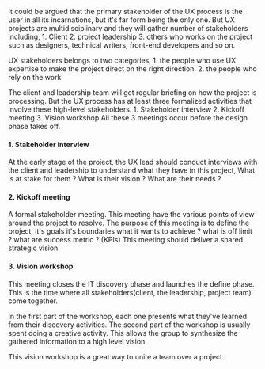 It could be argued that the primary stakeholder of the UX process is the user in all its incarnations, but it's far form being the only one. 
But UX projects are multidisciplinary and they will gather number of stakeholders including,
	1. Client
	2. project leadership
	3. others who works on the project such as designers, technical writers, front-end developers and so on.

UX stakeholders belongs to two categories,
	1. the people who use UX expertise to make the project direct on the right direction.
	2. the people who rely on the work

The client and leadership team will get regular briefing on how the project is processing. But the UX process has at least three formalized activities that involve these high-level stakeholders.
	1. Stakeholder interview
	2. Kickoff meeting
	3. Vision workshop
All these 3 meetings occur before the design phase takes off.

#### 1. Stakeholder interview
At the early stage of the project, the UX lead should conduct interviews with the client and leadership to understand what they have in this project,
	What is at stake for them ?
	What is their vision ?
	What are their needs ?

#### 2. Kickoff meeting
A formal stakeholder meeting.
This meeting have the various points of view around the project to resolve.
The purpose of this meeting is to define the project,
	it's goals
	it's boundaries
	what it wants to achieve ?
	what is off limit ?
	what are success metric ? (KPIs)
This meeting should deliver a shared strategic vision. 

#### 3. Vision workshop
This meeting closes the IT discovery phase and launches the define phase. 
This is the time where all stakeholders(client, the leadership, project team) come together. 

In the first part of the workshop, each one presents what they've learned from their discovery activities. 
The second part of the workshop is usually spent doing a creative activity. This allows the group to synthesize the gathered information to a high level vision. 

This vision workshop is a great way to unite a team over a project. 